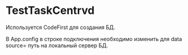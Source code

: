 # TestTaskCentrvd

Используется CodeFirst для создания БД.

В App.config в строке подключения необходимо изменить для data source= путь на локальный сервер БД. 

